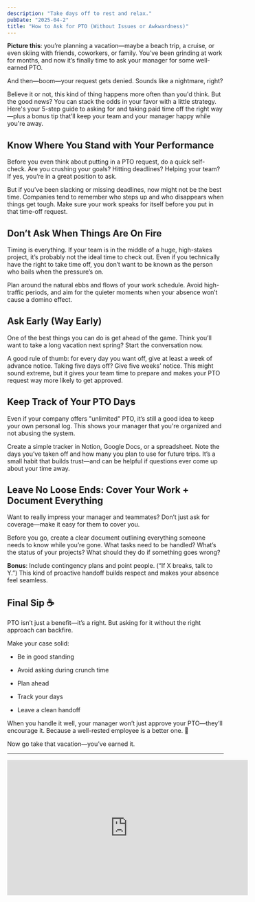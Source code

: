 ```yaml
---
description: "Take days off to rest and relax."
pubDate: "2025-04-2"
title: "How to Ask for PTO (Without Issues or Awkwardness)"
---
```


**Picture this**: you’re planning a vacation—maybe a beach trip, a cruise, or even skiing with friends, coworkers, or family. You’ve been grinding at work for months, and now it’s finally time to ask your manager for some well-earned PTO.

And then—boom—your request gets denied. Sounds like a nightmare, right?

Believe it or not, this kind of thing happens more often than you'd think. But the good news? You can stack the odds in your favor with a little strategy. Here's your 5-step guide to asking for and taking paid time off the right way—plus a bonus tip that’ll keep your team and your manager happy while you're away.

## Know Where You Stand with Your Performance

Before you even think about putting in a PTO request, do a quick self-check. Are you crushing your goals? Hitting deadlines? Helping your team? If yes, you’re in a great position to ask.

But if you’ve been slacking or missing deadlines, now might not be the best time. Companies tend to remember who steps up and who disappears when things get tough. Make sure your work speaks for itself before you put in that time-off request.

## Don’t Ask When Things Are On Fire

Timing is everything. If your team is in the middle of a huge, high-stakes project, it’s probably not the ideal time to check out. Even if you technically have the right to take time off, you don’t want to be known as the person who bails when the pressure’s on.

Plan around the natural ebbs and flows of your work schedule. Avoid high-traffic periods, and aim for the quieter moments when your absence won’t cause a domino effect.

## Ask Early (Way Early)

One of the best things you can do is get ahead of the game. Think you’ll want to take a long vacation next spring? Start the conversation now.

A good rule of thumb: for every day you want off, give at least a week of advance notice. Taking five days off? Give five weeks’ notice. This might sound extreme, but it gives your team time to prepare and makes your PTO request way more likely to get approved.

## Keep Track of Your PTO Days

Even if your company offers "unlimited" PTO, it’s still a good idea to keep your own personal log. This shows your manager that you're organized and not abusing the system.

Create a simple tracker in Notion, Google Docs, or a spreadsheet. Note the days you’ve taken off and how many you plan to use for future trips. It’s a small habit that builds trust—and can be helpful if questions ever come up about your time away.

## Leave No Loose Ends: Cover Your Work + Document Everything

Want to really impress your manager and teammates? Don’t just ask for coverage—make it easy for them to cover you.

Before you go, create a clear document outlining everything someone needs to know while you’re gone. What tasks need to be handled? What’s the status of your projects? What should they do if something goes wrong?

**Bonus**: Include contingency plans and point people. (“If X breaks, talk to Y.”) This kind of proactive handoff builds respect and makes your absence feel seamless.

## Final Sip ☕️

PTO isn’t just a benefit—it’s a right. But asking for it without the right approach can backfire.

Make your case solid:

- Be in good standing

- Avoid asking during crunch time

- Plan ahead

- Track your days

- Leave a clean handoff

When you handle it well, your manager won’t just approve your PTO—they’ll encourage it. Because a well-rested employee is a better one. 🌴

Now go take that vacation—you’ve earned it.

---

<iframe width="560" height="315" class="mt-5 w-full" src="https://www.youtube.com/embed/1EDqBgPnvXQ?si=9-luDatJgRPqBCJO" title="YouTube video player" frameborder="0" allow="accelerometer; autoplay; clipboard-write; encrypted-media; gyroscope; picture-in-picture; web-share" referrerpolicy="strict-origin-when-cross-origin" allowfullscreen></iframe>
